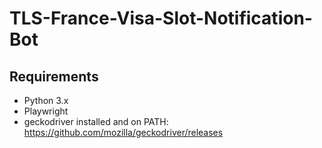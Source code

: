 # TLS-France-Visa-Slot-Notification-Bot

## Requirements
- Python 3.x
- Playwright
- geckodriver installed and on PATH: https://github.com/mozilla/geckodriver/releases